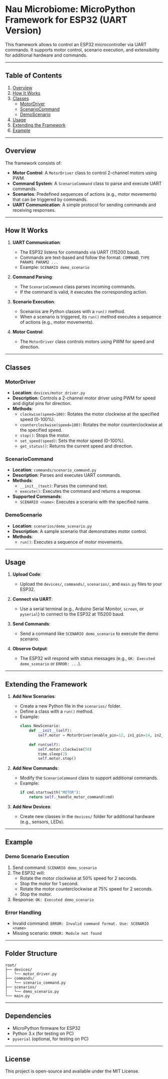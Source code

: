 # Nau Microbiome: MicroPython Framework for ESP32 (UART Version)

This framework allows to control an ESP32 microcontroller via UART commands. It supports motor control, scenario execution, and extensibility for additional hardware and commands.

---

## Table of Contents
1. [Overview](#overview)
2. [How It Works](#how-it-works)
3. [Classes](#classes)
   - [MotorDriver](#motordriver)
   - [ScenarioCommand](#scenariocommand)
   - [DemoScenario](#demoscenario)
4. [Usage](#usage)
5. [Extending the Framework](#extending-the-framework)
6. [Example](#example)

---

## Overview

The framework consists of:
- **Motor Control**: A `MotorDriver` class to control 2-channel motors using PWM.
- **Command System**: A `ScenarioCommand` class to parse and execute UART commands.
- **Scenarios**: Predefined sequences of actions (e.g., motor movements) that can be triggered by commands.
- **UART Communication**: A simple protocol for sending commands and receiving responses.

---

## How It Works

1. **UART Communication**:
   - The ESP32 listens for commands via UART (115200 baud).
   - Commands are text-based and follow the format: `COMMAND_TYPE PARAM1 PARAM2 ...`
   - Example: `SCENARIO demo_scenario`

2. **Command Parsing**:
   - The `ScenarioCommand` class parses incoming commands.
   - If the command is valid, it executes the corresponding action.

3. **Scenario Execution**:
   - Scenarios are Python classes with a `run()` method.
   - When a scenario is triggered, its `run()` method executes a sequence of actions (e.g., motor movements).

4. **Motor Control**:
   - The `MotorDriver` class controls motors using PWM for speed and direction.

---

## Classes

### MotorDriver
- **Location**: `devices/motor_driver.py`
- **Description**: Controls a 2-channel motor driver using PWM for speed and digital pins for direction.
- **Methods**:
  - `clockwise(speed=100)`: Rotates the motor clockwise at the specified speed (0-100%).
  - `counterclockwise(speed=100)`: Rotates the motor counterclockwise at the specified speed.
  - `stop()`: Stops the motor.
  - `set_speed(speed)`: Sets the motor speed (0-100%).
  - `get_status()`: Returns the current speed and direction.

### ScenarioCommand
- **Location**: `commands/scenario_command.py`
- **Description**: Parses and executes UART commands.
- **Methods**:
  - `__init__(text)`: Parses the command text.
  - `execute()`: Executes the command and returns a response.
- **Supported Commands**:
  - `SCENARIO <name>`: Executes a scenario with the specified name.

### DemoScenario
- **Location**: `scenarios/demo_scenario.py`
- **Description**: A sample scenario that demonstrates motor control.
- **Methods**:
  - `run()`: Executes a sequence of motor movements.

---

## Usage

1. **Upload Code**:
   - Upload the `devices/`, `commands/`, `scenarios/`, and `main.py` files to your ESP32.

2. **Connect via UART**:
   - Use a serial terminal (e.g., Arduino Serial Monitor, `screen`, or `pyserial`) to connect to the ESP32 at 115200 baud.

3. **Send Commands**:
   - Send a command like `SCENARIO demo_scenario` to execute the demo scenario.

4. **Observe Output**:
   - The ESP32 will respond with status messages (e.g., `OK: Executed demo_scenario` or `ERROR: ...`).

---

## Extending the Framework

1. **Add New Scenarios**:
   - Create a new Python file in the `scenarios/` folder.
   - Define a class with a `run()` method.
   - Example:
     ```python
     class NewScenario:
         def __init__(self):
             self.motor = MotorDriver(enable_pin=12, in1_pin=14, in2_pin=27)
         
         def run(self):
             self.motor.clockwise(50)
             time.sleep(2)
             self.motor.stop()
     ```

2. **Add New Commands**:
   - Modify the `ScenarioCommand` class to support additional commands.
   - Example:
     ```python
     if cmd.startswith("MOTOR"):
         return self._handle_motor_command(cmd)
     ```

3. **Add New Devices**:
   - Create new classes in the `devices/` folder for additional hardware (e.g., sensors, LEDs).

---

## Example

### Demo Scenario Execution
1. Send command: `SCENARIO demo_scenario`
2. The ESP32 will:
   - Rotate the motor clockwise at 50% speed for 2 seconds.
   - Stop the motor for 1 second.
   - Rotate the motor counterclockwise at 75% speed for 2 seconds.
   - Stop the motor.
3. Response: `OK: Executed demo_scenario`

### Error Handling
- Invalid command: `ERROR: Invalid command format. Use: SCENARIO <name>`
- Missing scenario: `ERROR: Module not found`

---

## Folder Structure
```
root/
├── devices/
│   └── motor_driver.py
├── commands/
│   └── scenario_command.py
├── scenarios/
│   └── demo_scenario.py
└── main.py
```

---

## Dependencies
- MicroPython firmware for ESP32
- Python 3.x (for testing on PC)
- `pyserial` (optional, for testing on PC)

---

## License
This project is open-source and available under the MIT License. 